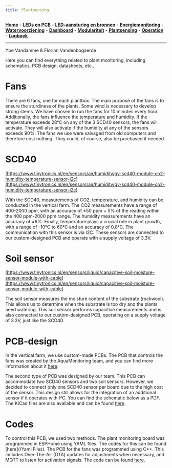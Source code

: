 ```yaml
---
title: Plantsensing
---
```


[**Home**](https://klaasmeersman.github.io/) - [**LEDs en PCB**](/inhoud/leds/) - [**LED-aansturing en bronnen**](/inhoud/aansturingLEDs/) - [**Energiemonitoring**](/inhoud/energiemonitoring/) - [**Watervoorziening**](/inhoud/aquaMonitoring/) - [**Dashboard**](/inhoud/dashboard/) - [**Modulariteit**](/inhoud/modulariteit/) - [**Plantsensing**](/inhoud/plantensensor/) - [**Operation**](/inhoud/operation/) - [**Logboek**](/inhoud/logboek/)

---
Ybe Vandamme & Florian Vandenbogaerde 

Here you can find everything related to plant monitoring, including schematics, PCB design, datasheets, etc.. 

# Fans

There are 6 fans, one for each plantbox. The main purpose of the fans is to ensure the sturdiness of the plants. Some wind is necessary to develop strong stems. We have chosen to run the fans for 10 minutes every hour. Additionally, the fans influence the temperature and humidity. If the temperature exceeds 28°C on any of the 3 SCD40 sensors, the fans will activate. They will also activate if the humidity at any of the sensors exceeds 90%. The fans we use were salvaged from old computers and therefore cost nothing. They could, of course, also be purchased if needed.

# SCD40

[https://www.tinytronics.nl/en/sensors/air/humidity/gy-scd40-module-co2-humidity-temperature-sensor-i2c](https://www.tinytronics.nl/en/sensors/air/humidity/gy-scd40-module-co2-humidity-temperature-sensor-i2c) 

With the SCD40, measurements of CO2, temperature, and humidity can be conducted in the vertical farm. The CO2 measurements have a range of 400-2000 ppm, with an accuracy of ±50 ppm + 5% of the reading within the 400 ppm-2000 ppm range. The humidity measurements have an accuracy of ±6%. Finally, temperature plays a crucial role in plant growth, with a range of -10°C to 60°C and an accuracy of 0.8°C. The communication with this sensor is via I2C. These sensors are connected to our custom-designed PCB and operate with a supply voltage of 3.3V.

# Soil sensor

[https://www.tinytronics.nl/en/sensors/liquid/capacitive-soil-moisture-sensor-module-with-cable](https://www.tinytronics.nl/en/sensors/liquid/capacitive-soil-moisture-sensor-module-with-cable) 

The soil sensor measures the moisture content of the substrate (rockwool). This allows us to determine when the substrate is too dry and the plants need watering. This soil sensor performs capacitive measurements and is also connected to our custom-designed PCB, operating on a supply voltage of 3.3V, just like the SCD40.

# PCB-design

In the vertical farm, we use custom-made PCBs. The PCB that controls the fans was created by the AquaMonitoring team, and you can find more information about it [here](../aquaMonitoring/index.md). 

The second type of PCB was designed by our team. This PCB can accommodate two SCD40 sensors and two soil sensors. However, we decided to connect only one SCD40 sensor per board due to the high cost of the sensor. This design still allows for the integration of an additional sensor if it operates with I²C. You can find the schematic below as a PDF. The KiCad files are also available and can be found [here](https://github.com/KlaasMeersman/KlaasMeersman.github.io/tree/main/inhoud/plantensensor/PCB%20Plantsensing). 

# Codes
To control this PCB, we used two methods. The plant monitoring board was programmed in ESPHome using YAML files. The codes for this can be found [here](/Yaml Files). The PCB for the fans was programmed using C++. This includes Over-The-Air (OTA) updates for adjustments when necessary, and MQTT to listen for activation signals. The code can be found [here](https://github.com/KlaasMeersman/KlaasMeersman.github.io/tree/main/inhoud/plantensensor/Code%20Fans).
